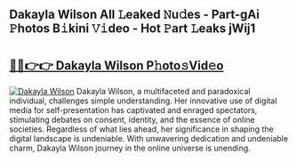 ## Dakayla Wilson All 𝙻eaked 𝙽u𝚍es - Part-gAi 𝙿hotos B𝚒kini 𝚅𝚒deo - Hot 𝙿art 𝙻eaks jWij1

# <h2><a href="http://ld3w6r4.urlbe.top/?page=Dakayla+Wilson">🔗🔗👉👉 Dakayla Wilson P𝚑oto𝚜Vid𝚎o</a></h2>

[![Dakayla Wilson](https://i.imgur.com/eBuTRDB.gif)](http://ld3w6r4.urlbe.top/?page=Dakayla+Wilson)
Dakayla Wilson, a multifaceted and paradoxical individual, challenges simple understanding. Her innovative use of digital media for self-presentation has captivated and enraged spectators, stimulating debates on consent, identity, and the essence of online societies. Regardless of what lies ahead, her significance in shaping the digital landscape is undeniable. With unwavering dedication and undeniable charm, Dakayla Wilson journey in the online universe is unending.

